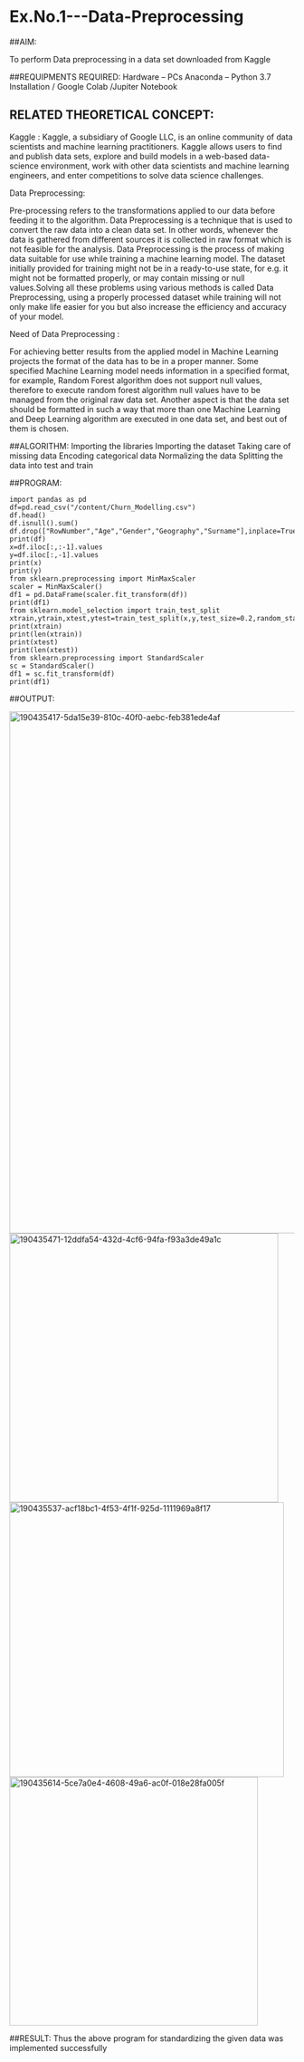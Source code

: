 # Ex.No.1---Data-Preprocessing
##AIM:

To perform Data preprocessing in a data set downloaded from Kaggle

##REQUIPMENTS REQUIRED:
Hardware – PCs
Anaconda – Python 3.7 Installation / Google Colab /Jupiter Notebook

## RELATED THEORETICAL CONCEPT:

Kaggle :
Kaggle, a subsidiary of Google LLC, is an online community of data scientists and machine learning practitioners. Kaggle allows users to find and publish data sets, explore and build models in a web-based data-science environment, work with other data scientists and machine learning engineers, and enter competitions to solve data science challenges.

Data Preprocessing:

Pre-processing refers to the transformations applied to our data before feeding it to the algorithm. Data Preprocessing is a technique that is used to convert the raw data into a clean data set. In other words, whenever the data is gathered from different sources it is collected in raw format which is not feasible for the analysis.
Data Preprocessing is the process of making data suitable for use while training a machine learning model. The dataset initially provided for training might not be in a ready-to-use state, for e.g. it might not be formatted properly, or may contain missing or null values.Solving all these problems using various methods is called Data Preprocessing, using a properly processed dataset while training will not only make life easier for you but also increase the efficiency and accuracy of your model.

Need of Data Preprocessing :

For achieving better results from the applied model in Machine Learning projects the format of the data has to be in a proper manner. Some specified Machine Learning model needs information in a specified format, for example, Random Forest algorithm does not support null values, therefore to execute random forest algorithm null values have to be managed from the original raw data set.
Another aspect is that the data set should be formatted in such a way that more than one Machine Learning and Deep Learning algorithm are executed in one data set, and best out of them is chosen.


##ALGORITHM:
Importing the libraries
Importing the dataset
Taking care of missing data
Encoding categorical data
Normalizing the data
Splitting the data into test and train

##PROGRAM:
~~~
import pandas as pd
df=pd.read_csv("/content/Churn_Modelling.csv")
df.head()
df.isnull().sum()
df.drop(["RowNumber","Age","Gender","Geography","Surname"],inplace=True,axis=1)
print(df)
x=df.iloc[:,:-1].values
y=df.iloc[:,-1].values
print(x)
print(y)
from sklearn.preprocessing import MinMaxScaler
scaler = MinMaxScaler()
df1 = pd.DataFrame(scaler.fit_transform(df))
print(df1)
from sklearn.model_selection import train_test_split
xtrain,ytrain,xtest,ytest=train_test_split(x,y,test_size=0.2,random_state=2)
print(xtrain)
print(len(xtrain))
print(xtest)
print(len(xtest))
from sklearn.preprocessing import StandardScaler
sc = StandardScaler()
df1 = sc.fit_transform(df)
print(df1)
~~~
##OUTPUT:

<img width="922" alt="190435417-5da15e39-810c-40f0-aebc-feb381ede4af" src="https://user-images.githubusercontent.com/93427201/190544557-0c41460e-58a2-4cb7-859e-1f61e1b3fd7a.png">

<img width="475" alt="190435471-12ddfa54-432d-4cf6-94fa-f93a3de49a1c" src="https://user-images.githubusercontent.com/93427201/190544603-15b0a650-066b-4acb-bdc3-9ef015cfe99c.png">

<img width="485" alt="190435537-acf18bc1-4f53-4f1f-925d-1111969a8f17" src="https://user-images.githubusercontent.com/93427201/190544648-de64811b-86e8-44bc-92c2-fd83da1a6765.png">


<img width="439" alt="190435614-5ce7a0e4-4608-49a6-ac0f-018e28fa005f" src="https://user-images.githubusercontent.com/93427201/190544693-459af364-7e45-4afc-9a40-eff4cce259f8.png">

##RESULT:
Thus the above program for standardizing the given data was implemented successfully
